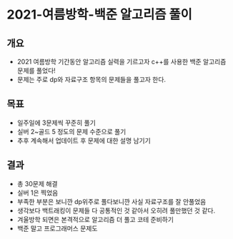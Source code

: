 # 2021-여름방학-백준 알고리즘 풀이
## 개요
- 2021 여름방학 기간동안 알고리즘 실력을 기르고자 c++를 사용한 백준 알고리즘 문제를 풀었다!
- 문제는 주로 dp와 자료구조 항목의 문제들을 풀고자 한다.
## 목표
- 일주일에 3문제씩 꾸준히 풀기
- 실버 2~골드 5 정도의 문제 수준으로 풀기
- 추후 계속해서 업데이트 후 문제에 대한 설명 남기기
## 결과
- 총 30문제 해결
- 실버 1은 찍었음
- 부족한 부분은 보니깐 dp위주로 풀다보니깐 사실 자료구조를 잘 안풀었음
- 생각보다 백트래킹이 문제들 다 공통적인 것 같아서 오히려 풀만했던 것 같다.
- 겨울방학 되면은 본격적으로 알고리즘 더 풀고 코테 준비하기
- 백준 말고 프로그래머스 문제도 

